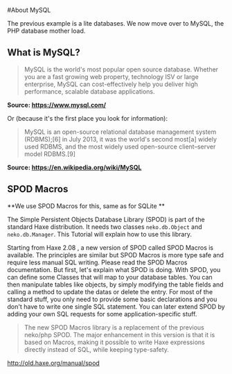 #About MySQL

The previous example is a lite databases. We now move over to MySQL, the PHP database mother load.

## What is MySQL?

> MySQL is the world's most popular open source database. Whether you are a fast growing web property, technology ISV or large enterprise, MySQL can cost-effectively help you deliver high performance, scalable database applications. 

__Source: <https://www.mysql.com/>__


Or (because it's the first place you look for information):

> MySQL is an open-source relational database management system (RDBMS);[6] in July 2013, it was the world's second most[a] widely used RDBMS, and the most widely used open-source client–server model RDBMS.[9] 


__Source: <https://en.wikipedia.org/wiki/MySQL>__


## SPOD Macros


**We use SPOD Macros for this, same as for SQLite **

The Simple Persistent Objects Database Library (SPOD) is part of the standard Haxe distribution. It needs two classes `neko.db.Object` and `neko.db.Manager`. This Tutorial will explain how to use this library.

Starting from Haxe 2.08 , a new version of SPOD called SPOD Macros is available. The principles are similar but SPOD Macros is more type safe and require less manual SQL writing. Please read the SPOD Macros documentation.
But first, let's explain what SPOD is doing. With SPOD, you can define some Classes that will map to your database tables. You can then manipulate tables like objects, by simply modifying the table fields and calling a method to update the datas or delete the entry. For most of the standard stuff, you only need to provide some basic declarations and you don't have to write one single SQL statement. You can later extend SPOD by adding your own SQL requests for some application-specific stuff.

> The new SPOD Macros library is a replacement of the previous neko/php SPOD. The major enhancement in this version is that it is based on Macros, making it possible to write Haxe expressions directly instead of SQL, while keeping type-safety.


<http://old.haxe.org/manual/spod>